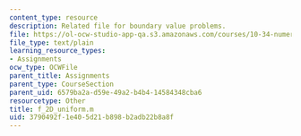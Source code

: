```yaml
---
content_type: resource
description: Related file for boundary value problems.
file: https://ol-ocw-studio-app-qa.s3.amazonaws.com/courses/10-34-numerical-methods-applied-to-chemical-engineering-fall-2005/3790492f1e405d21b898b2adb22b8a8f_f_2D_uniform.m
file_type: text/plain
learning_resource_types:
- Assignments
ocw_type: OCWFile
parent_title: Assignments
parent_type: CourseSection
parent_uid: 6579ba2a-d59e-49a2-b4b4-14584348cba6
resourcetype: Other
title: f_2D_uniform.m
uid: 3790492f-1e40-5d21-b898-b2adb22b8a8f
---
```

